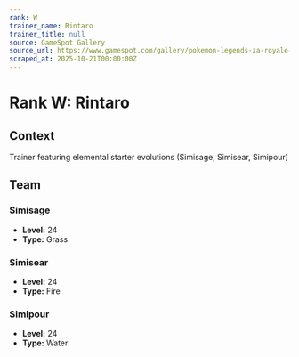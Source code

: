 ```yaml
---
rank: W
trainer_name: Rintaro
trainer_title: null
source: GameSpot Gallery
source_url: https://www.gamespot.com/gallery/pokemon-legends-za-royale-trainers/2900-7141/
scraped_at: 2025-10-21T00:00:00Z
---
```


# Rank W: Rintaro

## Context
Trainer featuring elemental starter evolutions (Simisage, Simisear, Simipour)

## Team

### Simisage
- **Level:** 24
- **Type:** Grass

### Simisear
- **Level:** 24
- **Type:** Fire

### Simipour
- **Level:** 24
- **Type:** Water

